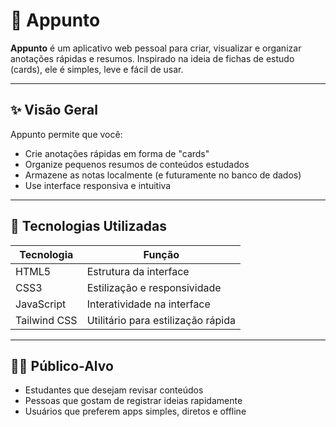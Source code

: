 # 📒 Appunto

**Appunto** é um aplicativo web pessoal para criar, visualizar e organizar anotações rápidas e resumos. Inspirado na ideia de fichas de estudo (cards), ele é simples, leve e fácil de usar.

---

## ✨ Visão Geral

Appunto permite que você:

- Crie anotações rápidas em forma de "cards"
- Organize pequenos resumos de conteúdos estudados
- Armazene as notas localmente (e futuramente no banco de dados)
- Use interface responsiva e intuitiva

---

## 📁 Tecnologias Utilizadas

| Tecnologia | Função                              |
|------------|-------------------------------------|
| HTML5      | Estrutura da interface              |
| CSS3       | Estilização e responsividade        |
| JavaScript | Interatividade na interface         |
| Tailwind CSS | Utilitário para estilização rápida|

---

## 🧑‍🎓 Público-Alvo
- Estudantes que desejam revisar conteúdos
- Pessoas que gostam de registrar ideias rapidamente
- Usuários que preferem apps simples, diretos e offline
